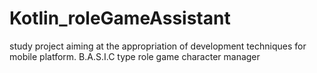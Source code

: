 # Kotlin_roleGameAssistant

study project aiming at the appropriation of development techniques for mobile platform.
B.A.S.I.C type role game character manager
